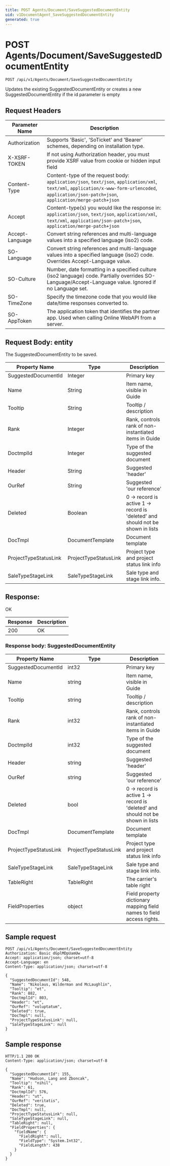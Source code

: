 ```yaml
---
title: POST Agents/Document/SaveSuggestedDocumentEntity
uid: v1DocumentAgent_SaveSuggestedDocumentEntity
generated: true
---
```


# POST Agents/Document/SaveSuggestedDocumentEntity

```http
POST /api/v1/Agents/Document/SaveSuggestedDocumentEntity
```

Updates the existing SuggestedDocumentEntity or creates a new SuggestedDocumentEntity if the id parameter is empty








## Request Headers

| Parameter Name | Description |
|----------------|-------------|
| Authorization  | Supports 'Basic', 'SoTicket' and 'Bearer' schemes, depending on installation type. |
| X-XSRF-TOKEN   | If not using Authorization header, you must provide XSRF value from cookie or hidden input field |
| Content-Type | Content-type of the request body: `application/json`, `text/json`, `application/xml`, `text/xml`, `application/x-www-form-urlencoded`, `application/json-patch+json`, `application/merge-patch+json` |
| Accept         | Content-type(s) you would like the response in: `application/json`, `text/json`, `application/xml`, `text/xml`, `application/json-patch+json`, `application/merge-patch+json` |
| Accept-Language | Convert string references and multi-language values into a specified language (iso2) code. |
| SO-Language | Convert string references and multi-language values into a specified language (iso2) code. Overrides Accept-Language value. |
| SO-Culture | Number, date formatting in a specified culture (iso2 language) code. Partially overrides SO-Language/Accept-Language value. Ignored if no Language set. |
| SO-TimeZone | Specify the timezone code that you would like date/time responses converted to. |
| SO-AppToken | The application token that identifies the partner app. Used when calling Online WebAPI from a server. |

## Request Body: entity 

The SuggestedDocumentEntity to be saved. 

| Property Name | Type |  Description |
|----------------|------|--------------|
| SuggestedDocumentId | Integer | Primary key |
| Name | String | Item name, visible in Guide |
| Tooltip | String | Tooltip / description |
| Rank | Integer | Rank, controls rank of non-instantiated items in Guide |
| DoctmplId | Integer | Type of the suggested document |
| Header | String | Suggested 'header' |
| OurRef | String | Suggested 'our reference' |
| Deleted | Boolean | 0 -&gt; record is active 1 -&gt; record is 'deleted' and should not be shown in lists |
| DocTmpl | DocumentTemplate | Document template |
| ProjectTypeStatusLink | ProjectTypeStatusLink | Project type and project status link info |
| SaleTypeStageLink | SaleTypeStageLink | Sale type and stage link info. |

## Response:

OK

| Response | Description |
|----------------|-------------|
| 200 | OK |

### Response body: SuggestedDocumentEntity

| Property Name | Type |  Description |
|----------------|------|--------------|
| SuggestedDocumentId | int32 | Primary key |
| Name | string | Item name, visible in Guide |
| Tooltip | string | Tooltip / description |
| Rank | int32 | Rank, controls rank of non-instantiated items in Guide |
| DoctmplId | int32 | Type of the suggested document |
| Header | string | Suggested 'header' |
| OurRef | string | Suggested 'our reference' |
| Deleted | bool | 0 -&gt; record is active 1 -&gt; record is 'deleted' and should not be shown in lists |
| DocTmpl | DocumentTemplate | Document template |
| ProjectTypeStatusLink | ProjectTypeStatusLink | Project type and project status link info |
| SaleTypeStageLink | SaleTypeStageLink | Sale type and stage link info. |
| TableRight | TableRight | The carrier's table right |
| FieldProperties | object | Field property dictionary mapping field names to field access rights. |

## Sample request

```http!
POST /api/v1/Agents/Document/SaveSuggestedDocumentEntity
Authorization: Basic dGplMDpUamUw
Accept: application/json; charset=utf-8
Accept-Language: en
Content-Type: application/json; charset=utf-8

{
  "SuggestedDocumentId": 548,
  "Name": "Nikolaus, Wilderman and McLaughlin",
  "Tooltip": "et",
  "Rank": 882,
  "DoctmplId": 803,
  "Header": "et",
  "OurRef": "voluptatum",
  "Deleted": true,
  "DocTmpl": null,
  "ProjectTypeStatusLink": null,
  "SaleTypeStageLink": null
}
```

## Sample response

```http_
HTTP/1.1 200 OK
Content-Type: application/json; charset=utf-8

{
  "SuggestedDocumentId": 155,
  "Name": "Hudson, Lang and Zboncak",
  "Tooltip": "nihil",
  "Rank": 61,
  "DoctmplId": 576,
  "Header": "ut",
  "OurRef": "veritatis",
  "Deleted": true,
  "DocTmpl": null,
  "ProjectTypeStatusLink": null,
  "SaleTypeStageLink": null,
  "TableRight": null,
  "FieldProperties": {
    "fieldName": {
      "FieldRight": null,
      "FieldType": "System.Int32",
      "FieldLength": 438
    }
  }
}
```